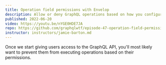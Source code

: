 ```yaml
---
title: Operation field permissions with Envelop
description: Allow or deny GraphQL operations based on how you configure GraphQL server context using the Envelop plugin system.
published: 2022-06-20
video: https://youtu.be/nYGE0HDE7JA
repo: https://github.com/graphqlwtf/episode-47-operation-field-permissions-with-envelop
instructor: instructors/jamie-barton.md
---
```


Once we start giving users access to the GraphQL API, you'll most likely want to prevent them from executing operations based on their permissions.
